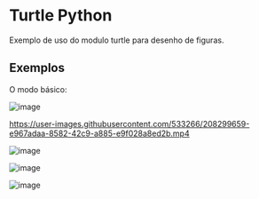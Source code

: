 # Turtle Python

Exemplo de uso do modulo turtle para desenho de figuras.

## Exemplos

O modo básico:

![image](https://user-images.githubusercontent.com/533266/208299881-0293a7d8-8e30-4f0e-821d-d6401df5e446.png)

https://user-images.githubusercontent.com/533266/208299659-e967adaa-8582-42c9-a885-e9f028a8ed2b.mp4

![image](https://user-images.githubusercontent.com/533266/208299690-afd31e18-059d-42f1-a3ef-03620f121826.jpg)

![image](https://user-images.githubusercontent.com/533266/208299797-02a3a247-0506-4e0b-831d-bda8dab2461e.png)

![image](https://user-images.githubusercontent.com/533266/208299863-b2c6b6ec-f655-45e3-9825-e0b65ce950a3.png)

